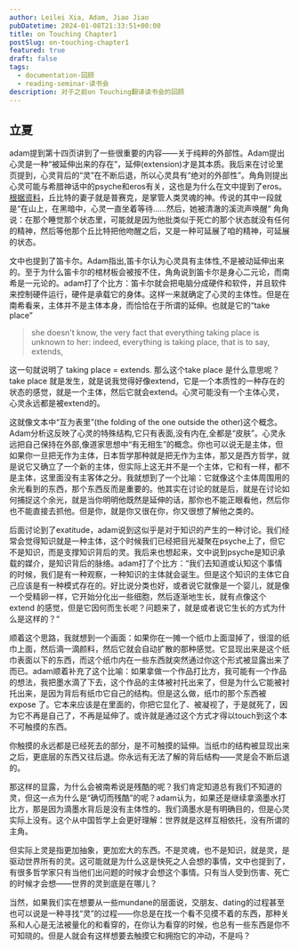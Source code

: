 ```yaml
---
author: Leilei Xia, Adam, Jiao Jiao
pubDatetime: 2024-01-08T21:33:51+00:00
title: on Touching Chapter1
postSlug: on-touching-chapter1
featured: true
draft: false
tags:
  - documentation-回顾
  - reading-seminar-读书会
description: 对于之前on Touching翻译读书会的回顾
---
```


## 立夏

adam提到第十四页讲到了一些很重要的内容——关于纯粹的外部性。Adam提出心灵是一种“被延伸出来的存在”，延伸(extension)才是其本质。我后来在讨论里页提到，心灵背后的“灵”在不断后退，所以心灵具有“绝对的外部性”。角角则提出心灵可能与希腊神话中的psyche和eros有关，这也是为什么在文中提到了eros。[根据资料](https://www.greeka.com/greece-myths/eros-psyche/)，丘比特的妻子就是普赛克，是掌管人类灵魂的神。传说的其中一段就是“在山上，在黑暗中，心灵一直坐着等待……然后，她被清澈的溪流声唤醒“ 角角说：在那个睡觉那个状态里，可能就是因为他批类似于死亡的那个状态就没有任何的精神，然后等他那个丘比特把他吻醒之后，又是一种可延展了咱的精神，可延展的状态。

文中也提到了笛卡尔。Adam指出,笛卡尔认为心灵具有主体性,不是被动延伸出来的。至于为什么笛卡尔的棺材板会被按不住，角角说到笛卡尔是身心二元论，而南希是一元论的。adam打了个比方：笛卡尔就会把电脑分成硬件和软件，并且软件来控制硬件运行，硬件是承载它的身体。这样一来就确定了心灵的主体性。但是在南希看来，主体并不是主体本身，而恰恰在于所谓的延伸。也就是它的“take place”

> she doesn't know, the very fact that everything taking place is unknown to her: indeed, everything is tak­ing place, that is to say, extends,

这一句就说明了 taking place = extends. 那么这个take place 是什么意思呢？take place 就是发生，就是说我觉得好像extend，它是一个本质性的一种存在的状态的感觉，就是一个主体，然后它就会extend。心灵可能没有一个主体心灵，心灵永远都是被extend的。

这就像文本中“互为表里”(the folding of the one outside the other)这个概念。Adam分析这反映了心灵的特殊结构,它只有表面,没有内在,全都是“皮肤”。心灵永远把自己保持在外部,像道家思想中“有无相生”的概念。你也可以说无是主体，但如果你一旦把无作为主体，日本哲学那种就是把无作为主体，那又是西方哲学，就是说它又确立了一个新的主体，但实际上这无并不是一个主体，它和有一样，都不是主体，这里面没有主客体之分。我就想到了一个比喻：它就像这个主体周围用的余光看到的东西，那个东西反而是重要的。他其实在讨论的就是后，就是在讨论如何捕捉这个余光，就是当你明明他既然是延伸的话，那你也不能正眼看他，然后你也不能直接去抓他。但是你，就是你又很在你，你又很想了解他之类的。

后面讨论到了exatitude，adam说到这似乎是对于知识的产生的一种讨论。我们经常会觉得知识就是一种主体，这个时候我们已经把目光凝聚在psyche上了，但它不是知识，而是支撑知识背后的灵。我后来也想起来，文中说到psyche是知识承载的媒介，是知识背后的脉络。adam打了个比方：“我们去知道或认知这个事情的时候，我们是有一种观察，一种知识的主体就会诞生。但是这个知识的主体它自己应该是有一种模式存在的。好比说分类也好，或者说它就像是一个婴儿，就是像一个受精卵一样，它开始分化出一些细胞，然后逐渐地生长，就有点像这个 extend 的感觉，但是它因何而生长呢？问题来了，就是或者说它生长的方式为什么是这样的？“

顺着这个思路，我就想到一个画面：如果你在一摊一个纸巾上面湿掉了，很湿的纸巾上面，然后滴一滴颜料，然后它就会自动扩散的那种感觉。它显现出来是这个纸巾表面以下的东西，而这个纸巾内在一些东西就突然通过你这个形式被显露出来了而已。adam顺着补充了这个比喻：如果拿做一个作品打比方，我可能有一个作品的想法，我把墨水滴了下去，这个作品的主体被衬托出来了，但是为什么它能被衬托出来，是因为背后有纸巾它自己的结构。但是这么做，纸巾的那个东西被 expose 了。它本来应该是在里面的，你把它显化了、被凝视了，于是就死了，因为它不再是自己了，不再是延伸了。或许就是通过这个方式才得以touch到这个本不可触摸的东西。

你触摸的永远都是已经死去的部分，是不可触摸的延伸。当纸巾的结构被显现出来之后，更底层的东西又往后退。你永远有无法了解的背后结构——灵是会不断后退的。

那这样的显露，为什么会被南希说是残酷的呢？我们肯定知道总有我们不知道的灵，但这一点为什么是“确切而残酷”的呢？adam认为，如果还是继续拿滴墨水打比方，那是因为滴墨水背后是没有主体性的。我们滴墨水是有明确目的，但是心灵实际上没有。这个从中国哲学上会更好理解：世界就是这样互相依托，没有所谓的主角。

但实际上灵是指更加抽象，更加宏大的东西。不是灵魂，也不是知识，就是灵，是驱动世界所有的灵。这可能就是为什么这是快死之人会想的事情，文中也提到了，有很多哲学家只有当他们出问题的时候才会想这个事情。只有当人受到伤害、死亡的时候才会想——世界的灵到底是在哪儿？

当然，如果我们实在想要从一些mundane的层面说，交朋友、dating的过程甚至也可以说是一种寻找“灵”的过程——你总是在找一个看不见摸不着的东西，那种关系和人心是无法被量化的和看穿的，在你认为看穿的时候，也总有一些东西是你不可知晓的。但是人就会有这样想要去触摸它和拥抱它的冲动，不是吗？
